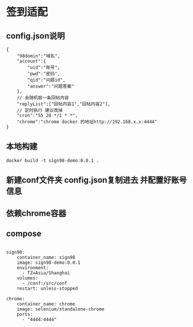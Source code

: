 # 签到适配



## config.json说明
```
{
    "98domin":"域名",
    "account":{
        "uid":"账号",
        "pwd":"密码",
        "qid":"问题id",
        "answer":"问题答案"
    },
    // 会随机取一条回帖内容
    "replyList":["回帖内容1","回帖内容2"],
    // 定时执行 建议改掉
    "cron":"55 20 */1 * *",
    "chrome":"chrome docker 的地址http://192.168.x.x:4444"
}
```

## 本地构建
```
docker build -t sign98-demo:0.0.1 .

```

## 新建conf文件夹 config.json复制进去 并配置好账号信息
## 依赖chrome容器
## compose
```

sign98:
    container_name: sign98
    image: sign98-demo:0.0.1
    environment:
      - TZ=Asia/Shanghai
    volumes:
      - /conf:/src/conf
    restart: unless-stopped

chrome:
    container_name: chrome
    image: selenium/standalone-chrome
    ports:
      - "4444:4444"

```




